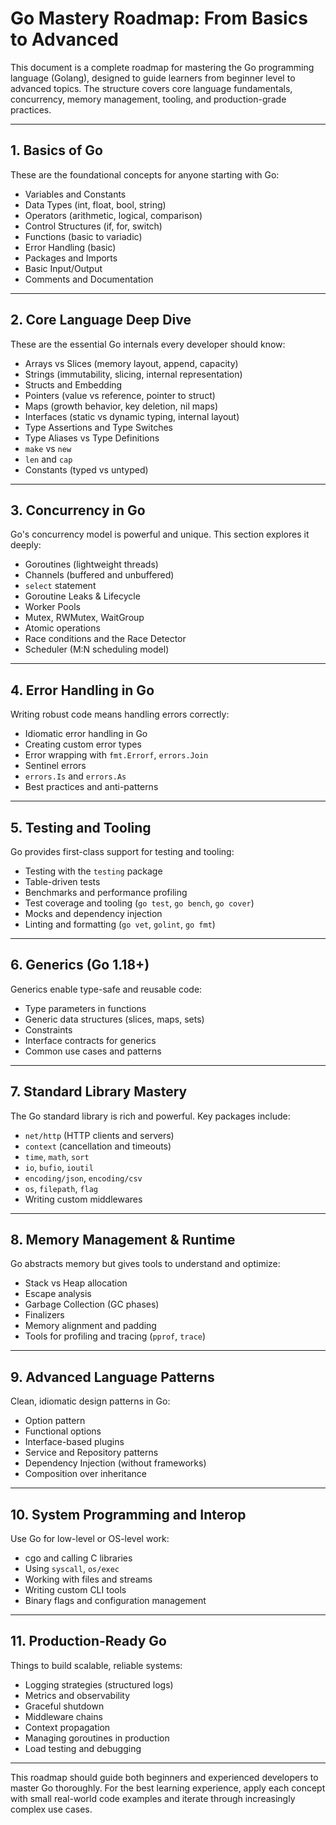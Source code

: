 # Go Mastery Roadmap: From Basics to Advanced

This document is a complete roadmap for mastering the Go programming language (Golang), designed to guide learners from beginner level to advanced topics. The structure covers core language fundamentals, concurrency, memory management, tooling, and production-grade practices.

---

## 1. Basics of Go

These are the foundational concepts for anyone starting with Go:

- Variables and Constants
- Data Types (int, float, bool, string)
- Operators (arithmetic, logical, comparison)
- Control Structures (if, for, switch)
- Functions (basic to variadic)
- Error Handling (basic)
- Packages and Imports
- Basic Input/Output
- Comments and Documentation

---

## 2. Core Language Deep Dive

These are the essential Go internals every developer should know:

- Arrays vs Slices (memory layout, append, capacity)
- Strings (immutability, slicing, internal representation)
- Structs and Embedding
- Pointers (value vs reference, pointer to struct)
- Maps (growth behavior, key deletion, nil maps)
- Interfaces (static vs dynamic typing, internal layout)
- Type Assertions and Type Switches
- Type Aliases vs Type Definitions
- `make` vs `new`
- `len` and `cap`
- Constants (typed vs untyped)

---

## 3. Concurrency in Go

Go's concurrency model is powerful and unique. This section explores it deeply:

- Goroutines (lightweight threads)
- Channels (buffered and unbuffered)
- `select` statement
- Goroutine Leaks & Lifecycle
- Worker Pools
- Mutex, RWMutex, WaitGroup
- Atomic operations
- Race conditions and the Race Detector
- Scheduler (M:N scheduling model)

---

## 4. Error Handling in Go

Writing robust code means handling errors correctly:

- Idiomatic error handling in Go
- Creating custom error types
- Error wrapping with `fmt.Errorf`, `errors.Join`
- Sentinel errors
- `errors.Is` and `errors.As`
- Best practices and anti-patterns

---

## 5. Testing and Tooling

Go provides first-class support for testing and tooling:

- Testing with the `testing` package
- Table-driven tests
- Benchmarks and performance profiling
- Test coverage and tooling (`go test`, `go bench`, `go cover`)
- Mocks and dependency injection
- Linting and formatting (`go vet`, `golint`, `go fmt`)

---

## 6. Generics (Go 1.18+)

Generics enable type-safe and reusable code:

- Type parameters in functions
- Generic data structures (slices, maps, sets)
- Constraints
- Interface contracts for generics
- Common use cases and patterns

---

## 7. Standard Library Mastery

The Go standard library is rich and powerful. Key packages include:

- `net/http` (HTTP clients and servers)
- `context` (cancellation and timeouts)
- `time`, `math`, `sort`
- `io`, `bufio`, `ioutil`
- `encoding/json`, `encoding/csv`
- `os`, `filepath`, `flag`
- Writing custom middlewares

---

## 8. Memory Management & Runtime

Go abstracts memory but gives tools to understand and optimize:

- Stack vs Heap allocation
- Escape analysis
- Garbage Collection (GC phases)
- Finalizers
- Memory alignment and padding
- Tools for profiling and tracing (`pprof`, `trace`)

---

## 9. Advanced Language Patterns

Clean, idiomatic design patterns in Go:

- Option pattern
- Functional options
- Interface-based plugins
- Service and Repository patterns
- Dependency Injection (without frameworks)
- Composition over inheritance

---

## 10. System Programming and Interop

Use Go for low-level or OS-level work:

- cgo and calling C libraries
- Using `syscall`, `os/exec`
- Working with files and streams
- Writing custom CLI tools
- Binary flags and configuration management

---

## 11. Production-Ready Go

Things to build scalable, reliable systems:

- Logging strategies (structured logs)
- Metrics and observability
- Graceful shutdown
- Middleware chains
- Context propagation
- Managing goroutines in production
- Load testing and debugging

---

This roadmap should guide both beginners and experienced developers to master Go thoroughly. For the best learning experience, apply each concept with small real-world code examples and iterate through increasingly complex use cases.


